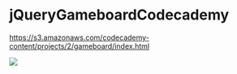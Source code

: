 # jQueryGameboardCodecademy

https://s3.amazonaws.com/codecademy-content/projects/2/gameboard/index.html

<img src="https://cloud.githubusercontent.com/assets/19864300/20547905/705b0dba-b173-11e6-9ebf-189eee4cc048.png"/>
